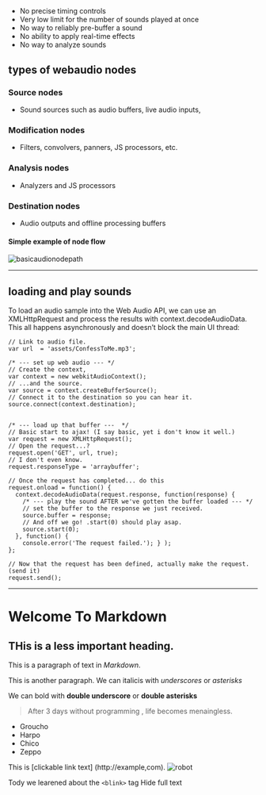 ## <audio> html5 tag limitation
- No precise timing controls
- Very low limit for the number of sounds played at once
- No way to reliably pre-buffer a sound
- No ability to apply real-time effects
- No way to analyze sounds

## types of webaudio nodes
### Source nodes
- Sound sources such as audio buffers, live audio inputs, <audio> tags, oscillators, and JS processors

### Modification nodes
- Filters, convolvers, panners, JS processors, etc.

### Analysis nodes
- Analyzers and JS processors

### Destination nodes
- Audio outputs and offline processing buffers

#### Simple example of node flow
![basicaudionodepath](http://orm-chimera-prod.s3.amazonaws.com/1234000001552/images/waap_0103.png)


- - -

## loading and play sounds
To load an audio sample into the Web Audio API, we can use an XMLHttpRequest and process the results with context.decodeAudioData. This all happens asynchronously and doesn’t block the main UI thread:

```
// Link to audio file.
var url  = 'assets/ConfessToMe.mp3';

/* --- set up web audio --- */
// Create the context,
var context = new webkitAudioContext();
// ...and the source.
var source = context.createBufferSource();
// Connect it to the destination so you can hear it.
source.connect(context.destination);


/* --- load up that buffer ---  */
// Basic start to ajax! (I say basic, yet i don't know it well.)
var request = new XMLHttpRequest();
// Open the request...?
request.open('GET', url, true);
// I don't even know.
request.responseType = 'arraybuffer';

// Once the request has completed... do this
request.onload = function() {
  context.decodeAudioData(request.response, function(response) {
    /* --- play the sound AFTER we've gotten the buffer loaded --- */
    // set the buffer to the response we just received.
    source.buffer = response;
    // And off we go! .start(0) should play asap.
    source.start(0);
  }, function() {
    console.error('The request failed.'); } );
};

// Now that the request has been defined, actually make the request. (send it)
request.send();
```










- - -
# Welcome To Markdown
## THis is a less important heading.
This is a paragraph of text in *Markdown*.

This is another paragraph. We can italicis with _underscores_ or *asterisks*

We can bold with __double underscore__ or **double asterisks**

> After 3 days without programming , life becomes menaingless.

- Groucho
- Harpo
- Chico
- Zeppo

This is [clickable link text] (http://example,com).
![robot](http://pocketscientists.com/wp-content/uploads/2012/10/robot1.png)

Tody we learened about the `<blink>` tag
Hide full text
